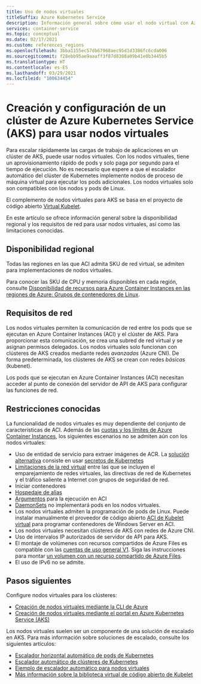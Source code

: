```yaml
---
title: Uso de nodos virtuales
titleSuffix: Azure Kubernetes Service
description: Información general sobre cómo usar el nodo virtual con Azure Kubernetes Service (AKS)
services: container-service
ms.topic: conceptual
ms.date: 02/17/2021
ms.custom: references_regions
ms.openlocfilehash: 3bba1155ec57db67968aec95d1d3386fc6cda006
ms.sourcegitcommit: f28ebb95ae9aaaff3f87d8388a09b41e0b3445b5
ms.translationtype: HT
ms.contentlocale: es-ES
ms.lasthandoff: 03/29/2021
ms.locfileid: "100634454"
---
```

# <a name="create-and-configure-an-azure-kubernetes-services-aks-cluster-to-use-virtual-nodes"></a>Creación y configuración de un clúster de Azure Kubernetes Service (AKS) para usar nodos virtuales

Para escalar rápidamente las cargas de trabajo de aplicaciones en un clúster de AKS, puede usar nodos virtuales. Con los nodos virtuales, tiene un aprovisionamiento rápido de pods y solo paga por segundo para el tiempo de ejecución. No es necesario que espere a que el escalador automático del clúster de Kubernetes implemente nodos de proceso de máquina virtual para ejecutar los pods adicionales. Los nodos virtuales solo son compatibles con los nodos y pods de Linux.

El complemento de nodos virtuales para AKS se basa en el proyecto de código abierto [Virtual Kubelet][virtual-kubelet-repo].

En este artículo se ofrece información general sobre la disponibilidad regional y los requisitos de red para usar nodos virtuales, así como las limitaciones conocidas.

## <a name="regional-availability"></a>Disponibilidad regional

Todas las regiones en las que ACI admita SKU de red virtual, se admiten para implementaciones de nodos virtuales.

Para conocer las SKU de CPU y memoria disponibles en cada región, consulte [Disponibilidad de recursos para Azure Container Instances en las regiones de Azure: Grupos de contenedores de Linux](../container-instances/container-instances-region-availability.md#linux-container-groups).

## <a name="network-requirements"></a>Requisitos de red

Los nodos virtuales permiten la comunicación de red entre los pods que se ejecutan en Azure Container Instances (ACI) y el clúster de AKS. Para proporcionar esta comunicación, se crea una subred de red virtual y se asignan permisos delegados. Los nodos virtuales solo funcionan con clústeres de AKS creados mediante redes *avanzadas* (Azure CNI). De forma predeterminada, los clústeres de AKS se crean con redes *básicas* (kubenet).

Los pods que se ejecutan en Azure Container Instances (ACI) necesitan acceder al punto de conexión del servidor de API de AKS para configurar las funciones de red.

## <a name="known-limitations"></a>Restricciones conocidas

La funcionalidad de nodos virtuales es muy dependiente del conjunto de características de ACI. Además de las [cuotas y los límites de Azure Container Instances](../container-instances/container-instances-quotas.md), los siguientes escenarios no se admiten aún con los nodos virtuales:

* Uso de entidad de servicio para extraer imágenes de ACR. La [solución alternativa](https://github.com/virtual-kubelet/azure-aci/blob/master/README.md#private-registry) consiste en usar [secretos de Kubernetes](https://kubernetes.io/docs/tasks/configure-pod-container/pull-image-private-registry/#create-a-secret-by-providing-credentials-on-the-command-line)
* [Limitaciones de la red virtual](../container-instances/container-instances-vnet.md) entre las que se incluyen el emparejamiento de redes virtuales, las directivas de red de Kubernetes y el tráfico saliente a Internet con grupos de seguridad de red.
* Iniciar contenedores
* [Hospedaje de alias](https://kubernetes.io/docs/concepts/services-networking/add-entries-to-pod-etc-hosts-with-host-aliases/)
* [Argumentos](../container-instances/container-instances-exec.md#restrictions) para la ejecución en ACI
* [DaemonSets](concepts-clusters-workloads.md#statefulsets-and-daemonsets) no implementará pods en los nodos virtuales.
* Los nodos virtuales admiten la programación de pods de Linux. Puede instalar manualmente el proveedor de código abierto [ACI de Kubelet virtual](https://github.com/virtual-kubelet/azure-aci) para programar contenedores de Windows Server en ACI.
* Los nodos virtuales necesitan clústeres de AKS con redes de Azure CNI.
* Uso de intervalos IP autorizados de servidor de API para AKS.
* El montaje de volúmenes con recursos compartidos de Azure Files es compatible con las [cuentas de uso general V1](../storage/common/storage-account-overview.md#types-of-storage-accounts). Siga las instrucciones para montar [un volumen con un recurso compartido de Azure Files](azure-files-volume.md).
* El uso de IPv6 no se admite.

## <a name="next-steps"></a>Pasos siguientes

Configure nodos virtuales para los clústeres:

- [Creación de nodos virtuales mediante la CLI de Azure](virtual-nodes-cli.md)
- [Creación de nodos virtuales mediante el portal en Azure Kubernetes Service (AKS)](virtual-nodes-portal.md)

Los nodos virtuales suelen ser un componente de una solución de escalado en AKS. Para más información sobre soluciones de escalado, consulte los siguientes artículos:

- [Escalador horizontal automático de pods de Kubernetes][aks-hpa]
- [Escalador automático de clústeres de Kubernetes][aks-cluster-autoscaler]
- [Ejemplo de escalador automático para nodos virtuales][virtual-node-autoscale]
- [Más información sobre la biblioteca virtual de código abierto de Kubelet][virtual-kubelet-repo]

<!-- LINKS - external -->
[aks-hpa]: tutorial-kubernetes-scale.md
[aks-cluster-autoscaler]: ./cluster-autoscaler.md
[virtual-node-autoscale]: https://github.com/Azure-Samples/virtual-node-autoscale
[virtual-kubelet-repo]: https://github.com/virtual-kubelet/virtual-kubelet
